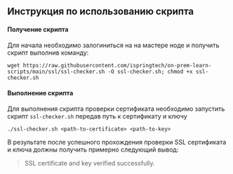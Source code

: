 ## Инструкция по использованию скрипта


#### Получение скрипта
Для начала необходимо залогиниться на на мастере ноде и получить скрипт выполнив команду:

```wget https://raw.githubusercontent.com/ispringtech/on-prem-learn-scripts/main/ssl/ssl-checker.sh -O ssl-checker.sh; chmod +x ssl-checker.sh```

#### Выполнение скрипта
Для выполнения скрипта проверки сертификата необходимо запустить скрипт `ssl-checker.sh` передав путь к сертификату и ключу

```
./ssl-checker.sh <path-to-certificate> <path-to-key>
```

В результате после успешного прохождения проверки SSL сертификата и ключа должны получить примерно следующий вывод:
> SSL certificate and key verified successfully.
